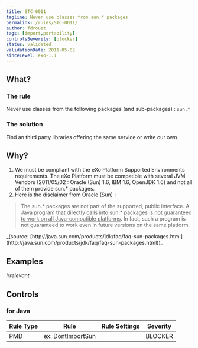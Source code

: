 ```yaml
---
title: STC-0011
tagline: Never use classes from sun.* packages
permalink: /rules/STC-0011/
author: fdrouet
tags: [import,portability]
controlsSeverity: [blocker]
status: validated
validationDate: 2011-05-02
sinceLevel: exo-1.1
---
```


<a name="what"></a>
## What?

### <i class="fa fa-info-circle"></i> The rule

Never use classes from the following packages (and sub-packages) : `sun.*`

### <i class="fa fa-lightbulb-o"></i> The solution

Find an third party libraries offering the same service or write our own.

<a name="why"></a>
## Why?

1.  We must be compliant with the eXo Platform Supported Environments requirements. The eXo Platform must be compatible with
several JVM Vendors (2011/05/02 : Oracle (Sun) 1.6, IBM 1.6, OpenJDK 1.6) and not all
of them provide sun.* packages.
2.  Here is the disclaimer from Oracle (Sun) :
<blockquote>
  <p>The sun.* packages are not part of the supported, public interface.
     A Java program that directly calls into sun.* packages <u>is not guaranteed
     to work on all Java-compatible platforms</u>. In fact, such a program is not
     guaranteed to work even in future versions on the same platform.</p>
</blockquote>
_(source: [http://java.sun.com/products/jdk/faq/faq-sun-packages.html](http://java.sun.com/products/jdk/faq/faq-sun-packages.html))_

<a name="examples"></a>
## Examples

_Irrelevant_

<a name="controls"></a>
## <i class="fa fa-shield"></i> Controls

### for Java

<div class="table-responsive">
  <table class="table">
    <thead>
      <tr>
        <th>Rule Type</th>
        <th>Rule</th>
        <th>Rule Settings</th>
        <th>Severity</th>
      </tr>
    </thead>
    <tbody>
    <tr>
      <td>PMD</td>
      <td>ex: <a href="http://pmd.sourceforge.net/rules/controversial.html#DontImportSun">DontImportSun</a></td>
       <td>
       </td>
       <td>BLOCKER</td>
     </tr>
   </tbody>
  </table>
</div>
